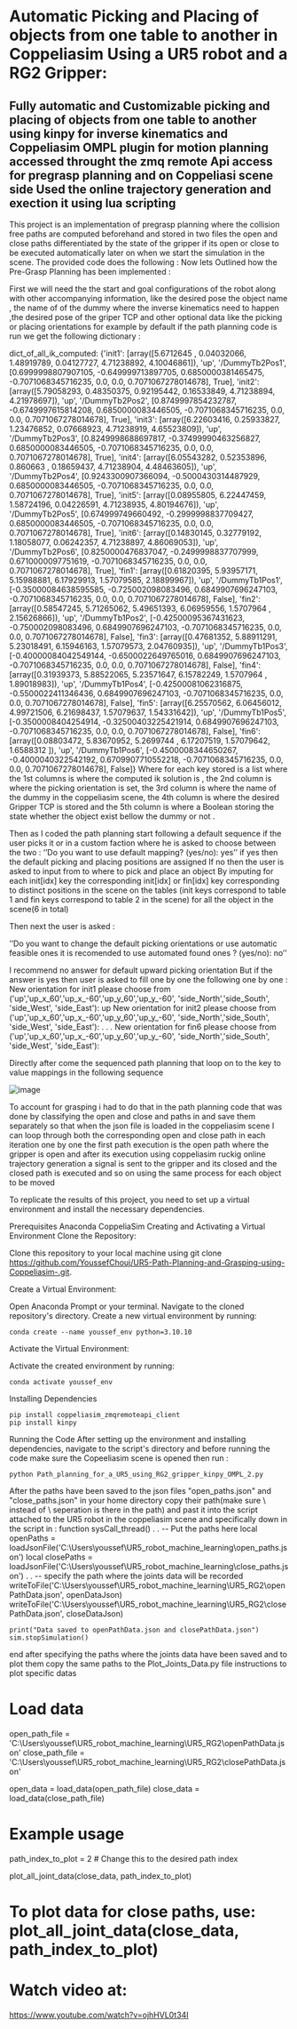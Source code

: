 # Automatic Picking and Placing of objects from one table to another in Coppeliasim Using a UR5 robot and a RG2 Gripper:

## Fully automatic and Customizable picking and placing of objects from one table to another using kinpy for inverse kinematics and Coppeliasim  OMPL plugin for motion planning accessed throught the zmq remote Api access for pregrasp planning  and on Coppeliasi scene side Used the  online trajectory generation and exection it  using lua scripting 
     
This project is an implementation of pregrasp planning where the collision free paths are computed beforehand and stored in two files the open and close paths differentiated by the state of the gripper if its open or close  to be executed automatically later on when we start the simulation in the scene.  The provided code does the following :
Now lets Outlined how the Pre-Grasp Planning has been implemented :

First we will need the the start and goal configurations of the robot along with other accompanying information, like the desired pose the object name , the name of of the dummy where the inverse kinematics need to happen ,the desired pose of the griper TCP and other optional data like the picking or placing orientations for example by default if the path planning code is run we get the following dictionary :
    
dict_of_all_ik_computed: {'init1': [array([5.6712645 , 0.04032066, 1.48919789, 0.04127727, 4.71238892,
       4.10046861]), 'up', '/DummyTb2Pos1', [0.6999998807907105, -0.649999713897705, 0.6850000381465475, -0.7071068345716235, 0.0, 0.0, 0.7071067278014678], True], 'init2': [array([5.79058293, 0.48350375, 0.92195442, 0.16533849, 4.71238894,
       4.21978697]), 'up', '/DummyTb2Pos2', [0.8749997854232787, -0.6749997615814208, 0.6850000083446505, -0.7071068345716235, 0.0, 0.0, 0.7071067278014678], True], 'init3': [array([6.22603416, 0.25933827, 
1.23476852, 0.07668923, 4.71238919,
       4.65523809]), 'up', '/DummyTb2Pos3', [0.8249998688697817, -0.37499990463256827, 0.6850000083446505, -0.7071068345716235, 0.0, 0.0, 0.7071067278014678], True], 'init4': [array([6.05543282, 0.52353896, 0.860663  , 0.18659437, 4.71238904,
       4.48463605]), 'up', '/DummyTb2Pos4', [0.9243300907366094, -0.5000430314487929, 0.6850000083446505, -0.7071068345716235, 0.0, 0.0, 0.7071067278014678], True], 'init5': [array([0.08955805, 6.22447459, 
1.58724196, 0.04226591, 4.71238935,
       4.80194676]), 'up', '/DummyTb2Pos5', [0.674999749660492, -0.2999998837709427, 0.6850000083446505, -0.7071068345716235, 0.0, 0.0, 0.7071067278014678], True], 'init6': [array([0.14830145, 0.32779192, 1.18058077, 0.06242357, 4.71238897,
       4.86069053]), 'up', '/DummyTb2Pos6', [0.8250000476837047, -0.2499998837707999, 0.6710000097751619, -0.7071068345716235, 0.0, 0.0, 0.7071067278014678], True], 'fin1': [array([0.61820395, 5.93957171, 5.15988881, 6.17929913, 1.57079585,
       2.18899967]), 'up', '/DummyTb1Pos1', [-0.35000084638595585, -0.725002098083496, 0.6849907696247103, -0.7071068345716235, 0.0, 0.0, 0.7071067278014678], False], 'fin2': [array([0.58547245, 5.71265062, 5.49651393, 6.06959556, 1.5707964 ,
       2.15626866]), 'up', '/DummyTb1Pos2', [-0.42500095367431623, -0.750002098083496, 0.6849907696247103, -0.7071068345716235, 0.0, 0.0, 0.7071067278014678], False], 'fin3': [array([0.47681352, 5.88911291, 5.23018491, 6.15946163, 1.57079573,
       2.04760935]), 'up', '/DummyTb1Pos3', [-0.40000084042549144, -0.6500022649765016, 0.6849907696247103, -0.7071068345716235, 0.0, 0.0, 0.7071067278014678], False], 'fin4': [array([0.31939373, 5.88522065, 5.23571647, 6.15782249, 1.5707964 ,
       1.89018983]), 'up', '/DummyTb1Pos4', [-0.42500081062316875, -0.5500022411346436, 0.6849907696247103, -0.7071068345716235, 0.0, 0.0, 0.7071067278014678], False], 'fin5': [array([6.25570562, 6.06456012, 4.99721506, 6.21698437, 1.57079637,
       1.54331642]), 'up', '/DummyTb1Pos5', [-0.3500008404254914, -0.32500403225421914, 0.6849907696247103, -0.7071068345716235, 0.0, 0.0, 0.7071067278014678], False], 'fin6': [array([0.08803472, 5.83670952, 5.2699744 , 6.17207519, 1.57079642,
       1.6588312 ]), 'up', '/DummyTb1Pos6', [-0.4500008344650267, -0.4000040322542192, 0.6709907710552218, -0.7071068345716235, 0.0, 0.0, 0.7071067278014678], False]} 
Where for each key stored is a list where the 1st columns is where the computed ik solution is , the 2nd column is where the picking orientation is set, the 3rd column is where the name of the dummy in the coppeliasim scene, the 4th column is where the desired Gripper TCP is stored and the 5th column is where a Boolean storing the state whether the object exist bellow the dummy or not .

Then as I coded the path planning start following a default sequence if the user picks it or in a custom faction where he is asked to choose between the two :
‘’Do you want to use default mapping? (yes/no): yes’’
if yes then the default picking and placing positions are assigned
If no then the user is asked to input from to where to pick and place an object 
By imputing for each init[idx] key the corresponding init[idx] or fin[idx] key corresponding to distinct positions in the scene on the tables (init keys correspond to table 1 and fin keys correspond to table 2 in the scene) for all the object in the scene(6 in total)

Then next the user is asked :

’’Do you want to change the default picking orientations or use automatic feasible ones it is recomended to use automated 
found ones  ? (yes/no): no’’

I recommend no answer for default upward picking orientation 
But if the answer is yes then user is asked to fill one by one the following one by one :
New orientation for init1 please choose from ('up','up_x_60','up_x_-60','up_y_60','up_y_-60', 'side_North','side_South', 'side_West', 'side_East'): up
New orientation for init2 please choose from ('up','up_x_60','up_x_-60','up_y_60','up_y_-60', 'side_North','side_South', 'side_West', 'side_East'):
.
.
.
New orientation for fin6 please choose from ('up','up_x_60','up_x_-60','up_y_60','up_y_-60', 'side_North','side_South', 'side_West', 'side_East'):

Directly after come the sequenced path planning that loop on to  the key to value mappings in the following sequence


![image](https://github.com/YoussefChouj/UR5-Path-Planning-and-Grasping-using-Coppeliasim-/assets/153049901/f1a1a5d8-68aa-47be-a334-ebb512c62a07)





To account for grasping i had to do that in the path planning code that was done by classifying the open and close and paths in and save them separately so that when the json file is loaded in the coppeliasim scene I can  loop through both the corresponding open and close path in each iteration one by one the first path execution is the open path where the gripper is open and after its execution using coppeliasim ruckig online trajectory generation a signal is sent to the gripper and its closed and the closed path is executed and so on using the same process for each object to be moved


  
To replicate the results of this project, you need to set up a virtual environment and install the necessary dependencies.

Prerequisites
Anaconda 
CoppeliaSim 
Creating and Activating a Virtual Environment
Clone the Repository:

Clone this repository to your local machine using 
     git clone https://github.com/YoussefChouj/UR5-Path-Planning-and-Grasping-using-Coppeliasim-.git.

Create a Virtual Environment:

Open Anaconda Prompt or your terminal.
Navigate to the cloned repository's directory.
Create a new virtual environment by running:

    conda create --name youssef_env python=3.10.10

Activate the Virtual Environment:

Activate the created environment by running:

    conda activate youssef_env

Installing Dependencies


    pip install coppeliasim_zmqremoteapi_client
    pip install kinpy

Running the Code
After setting up the environment and installing dependencies, navigate to the script's directory and before running the code make sure 
the Copeeliasim scene is opened then run :

    python Path_planning_for_a_UR5_using_RG2_gripper_kinpy_OMPL_2.py

After the paths have been saved to the json files "open_paths.json" and "close_paths.json" in your home directory copy their path(make sure \\ instead of \ seperation is there in the path) and past it into the script attached to the UR5 robot in the coppeliasim scene and specifically down in the script in  :
function sysCall_thread()
.
.
    -- Put the paths here 
    local openPaths = loadJsonFile('C:\\Users\\youssef\\UR5_robot_machine_learning\\open_paths.json')
    local closePaths = loadJsonFile('C:\\Users\\youssef\\UR5_robot_machine_learning\\close_paths.json')
.
.
    -- specify the path where the joints data will be recorded 
    writeToFile('C:\\Users\\youssef\\UR5_robot_machine_learning\\UR5_RG2\\openPathData.json', openDataJson)
    writeToFile('C:\\Users\\youssef\\UR5_robot_machine_learning\\UR5_RG2\\closePathData.json', closeDataJson)

    print("Data saved to openPathData.json and closePathData.json")
    sim.stopSimulation()
end
after specifying the paths where the joints data have been saved and to plot them copy the same paths to  the Plot_Joints_Data.py file instructions to plot specific datas  

# Load data
open_path_file = 'C:\\Users\\youssef\\UR5_robot_machine_learning\\UR5_RG2\\openPathData.json'
close_path_file = 'C:\\Users\\youssef\\UR5_robot_machine_learning\\UR5_RG2\\closePathData.json'

open_data = load_data(open_path_file)
close_data = load_data(close_path_file)


# Example usage
path_index_to_plot = 2  # Change this to the desired path index

plot_all_joint_data(close_data, path_index_to_plot)
# To plot data for close paths, use: plot_all_joint_data(close_data, path_index_to_plot)

# Watch video at:
https://www.youtube.com/watch?v=ojhHVL0t34I
